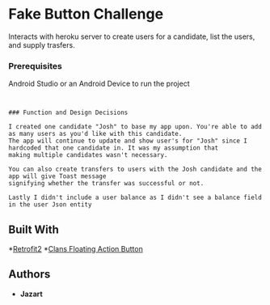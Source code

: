 # Fake Button Challenge

Interacts with heroku server to create users for a candidate, list the users, and supply trasfers.



### Prerequisites

Android Studio or an Android Device to run the project
```


### Function and Design Decisions

I created one candidate "Josh" to base my app upon. You're able to add as many users as you'd like with this candidate.
The app will continue to update and show user's for "Josh" since I hardcoded that one candidate in. It was my assumption that 
making multiple candidates wasn't necessary.

You can also create transfers to users with the Josh candidate and the app will give Toast message
signifying whether the transfer was successful or not.

Lastly I didn't include a user balance as I didn't see a balance field in the user Json entity
```




## Built With

*[Retrofit2](http://square.github.io/retrofit/)
*[Clans Floating Action Button](https://github.com/Clans/FloatingActionButton)


## Authors

* **Jazart** 



